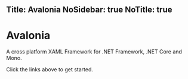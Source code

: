 Title: Avalonia
NoSidebar: true
NoTitle: true
---
# Avalonia

A cross platform XAML Framework for .NET Framework, .NET Core and Mono.

Click the links above to get started.